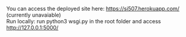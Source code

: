 You can access the deployed site here: https://si507.herokuapp.com/ (currently unavaiable) \
Run locally: run python3 wsgi.py in the root folder and access http://127.0.0.1:5000/ 
